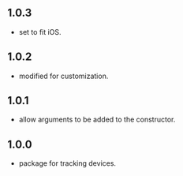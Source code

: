 ## 1.0.3

- set to fit iOS.

## 1.0.2

- modified for customization.

## 1.0.1

- allow arguments to be added to the constructor.

## 1.0.0

- package for tracking devices.
